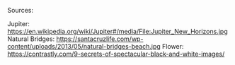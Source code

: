 Sources:

Jupiter: https://en.wikipedia.org/wiki/Jupiter#/media/File:Jupiter_New_Horizons.jpg
Natural Bridges: https://santacruzlife.com/wp-content/uploads/2013/05/natural-bridges-beach.jpg
Flower: https://contrastly.com/9-secrets-of-spectacular-black-and-white-images/
